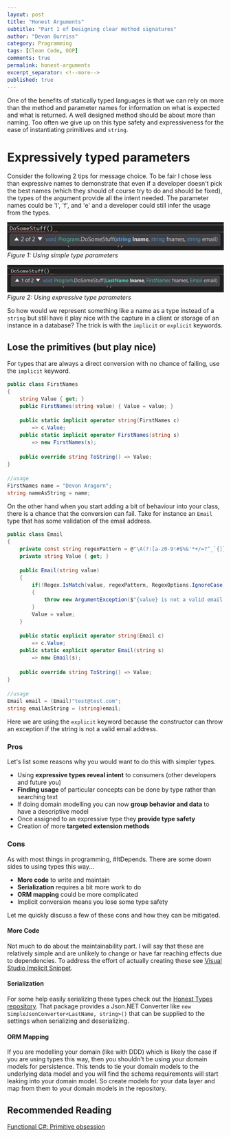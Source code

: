 ```yaml
---
layout: post
title: "Honest Arguments"
subtitle: "Part 1 of Designing clear method signatures"
author: "Devon Burriss"
category: Programming
tags: [Clean Code, OOP]
comments: true
permalink: honest-arguments
excerpt_separator: <!--more-->
published: true
---
```


One of the benefits of statically typed languages is that we can rely on more than the method and parameter names for information on what is expected and what is returned. A well designed method should be about more than naming. Too often we give up on this type safety and expressiveness for the ease of instantiating primitives and `string`.

<!--more-->

# Expressively typed parameters

Consider the following 2 tips for message choice. To be fair I chose less than expressive names to demonstrate that even if a developer doesn't pick the best names (which they should of course try to do and should be fixed), the types of the argument provide all the intent needed. The parameter names could be 'l', 'f', and 'e' and a developer could still infer the usage from the types.

![primitive parameters](/img/posts/2017/primitive-typed-method.jpg)
*Figure 1: Using simple type parameters*

![expressive parameters](/img/posts/2017/expressively-typed-method.jpg)
*Figure 2: Using expressive type parameters*

So how would we represent something like a name as a type instead of a `string` but still have it play nice with the capture in a client or storage of an instance in a database?
The trick is with the `implicit` or `explicit` keywords.

## Lose the primitives (but play nice)

For types that are always a direct conversion with no chance of failing, use the `implicit` keyword.

```csharp
public class FirstNames
{
    string Value { get; }
    public FirstNames(string value) { Value = value; }

    public static implicit operator string(FirstNames c)
        => c.Value;
    public static implicit operator FirstNames(string s)
        => new FirstNames(s);

    public override string ToString() => Value;
}

//usage
FirstNames name = "Devon Aragorn";
string nameAsString = name;
```

On the other hand when you start adding a bit of behaviour into your class, there is a chance that the conversion can fail. Take for instance an `Email` type that has some validation of the email address.

```csharp
public class Email
{
    private const string regexPattern = @"\A(?:[a-z0-9!#$%&'*+/=?^_`{|}~-]+(?:\.[a-z0-9!#$%&'*+/=?^_`{|}~-]+)*@(?:[a-z0-9](?:[a-z0-9-]*[a-z0-9])?\.)+[a-z0-9](?:[a-z0-9-]*[a-z0-9])?)\Z";
    private string Value { get; }

    public Email(string value)
    {
        if(!Regex.IsMatch(value, regexPattern, RegexOptions.IgnoreCase))
        {
            throw new ArgumentException($"{value} is not a valid email address.", nameof(value));
        }
        Value = value;
    }

    public static explicit operator string(Email c)
        => c.Value;
    public static explicit operator Email(string s)
        => new Email(s);

    public override string ToString() => Value;
}

//usage
Email email = (Email)"test@test.com";
string emailAsString = (string)email;
```

Here we are using the `explicit` keyword because the constructor can throw an exception if the string is not a valid email address.

### Pros

Let's list some reasons why you would want to do this with simpler types.

* Using **expressive types reveal intent** to consumers (other developers and future you)
* **Finding usage** of particular concepts can be done by type rather than searching text
* If doing domain modelling you can now **group behavior and data** to have a descriptive model
* Once assigned to an expressive type they **provide type safety**
* Creation of more **targeted extension methods**

### Cons

As with most things in programming, #ItDepends. There are some down sides to using types this way...

* **More code** to write and maintain 
* **Serialization** requires a bit more work to do 
* **ORM mapping** could be more complicated
* Implicit conversion means you lose some type safety

Let me quickly discuss a few of these cons and how they can be mitigated.

#### More Code

Not much to do about the maintainability part. I will say that these are relatively simple and are unlikely to change or have far reaching effects due to dependencies. To address the effort of actually creating these see [Visual Studio Implicit Snippet](/visual-studio-implicit-snippet).

#### Serialization

For some help easily serializing these types check out the [Honest Types repository](https://github.com/dburriss/HonestTypes). That package provides a Json.NET Converter like `new SimpleJsonConverter<LastName, string>()` that can be supplied to the settings when serializing and deserializing.

#### ORM Mapping

If you are modelling your domain (like with DDD) which is likely the case if you are using types this way, then you shouldn't be using your domain models for persistence. This tends to tie your domain models to the underlying data model and you will find the schema requirements will start leaking into your domain model. So create models for your data layer and map from them to your domain models in the repository.

## Recommended Reading

[Functional C#: Primitive obsession](http://enterprisecraftsmanship.com/2015/03/07/functional-c-primitive-obsession/)
